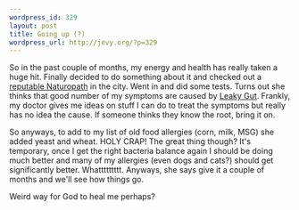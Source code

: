 ```yaml
--- 
wordpress_id: 329
layout: post
title: Going up (?)
wordpress_url: http://jevy.org/?p=329
---
```

<p>So in the past couple of months, my energy and health has really taken a huge hit.  Finally decided to do something about it and checked out a <a href="http://ottawasouthnaturopath.ncf.ca/">reputable Naturopath</a> in the city.  Went in and did some tests.  Turns out she thinks that good number of my symptoms are caused by <a href="http://en.wikipedia.org/wiki/Leaky_gut">Leaky Gut</a>.  Frankly, my doctor gives me ideas on stuff I can do to treat the symptoms but really has no idea the cause.  If someone thinks they know the root, bring it on.</p>
<p>So anyways, to add to my list of old food allergies (corn, milk, MSG) she added yeast and wheat.  HOLY CRAP!  The great thing though?  It's temporary, once I get the right bacteria balance again I should be doing much better and many of my allergies (even dogs and cats?) should get significantly better.  Whattttttttt.  Anyways, she says give it a couple of months and we'll see how things go.</p>
<p>Weird way for God to heal me perhaps?
</p>
